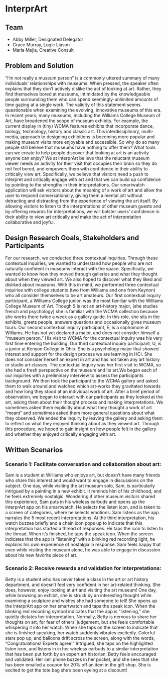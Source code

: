 # InterprArt
## Team 
* Abby Miller, Designated Delegator
* Grace Murray, Logic Liason
* Maria Mejia, Creative Consult

## Problem and Solution
“I’m not really a museum person” is a commonly uttered summary of many individuals’ relationships with museums.  When pressed, the speaker often explains that they don’t actively dislike the act of looking at art. Rather, they find themselves bored at museums, intimidated by the knowledgeable people surrounding them who can spend seemingly-unlimited amounts of time gazing at a single work. The validity of this statement seems questionable when examining the evolving, innovative museums of this era. In recent years, many museums, including the Williams College Museum of Art, have broadened the scope of museum exhibits. For example, the current display in (tiny) WCMA features exhibits that incorporate dance, biology, technology, history and classic art. This interdisciplinary, multi-media, approach to designing exhibitions is becoming more popular and making museum visits more enjoyable and accessible. So why do so many people still believe that museums have nothing to offer them? What tools can we create to help people discover that looking at art is an activity anyone can enjoy? We at InterprArt believe that the reluctant museum viewer needs an activity for their visit that occupies their brain so they do not feel bored, and empowers them with confidence in their ability to critically view art.  Specifically, we believe that visitors need a push to interpret and critically engage with art and that we can build up confidence by pointing to the strengths in their interpretations. Our smartwatch application will ask visitors about the meaning of a work of art and allow the user to respond conversationally, giving them a mental jolt without detracting and distracting from the experience of viewing the art itself.  By allowing visitors to listen to the interpretations of other museum guests and by offering rewards for interpretations, we will bolster users’ confidence in their ability to view art critically and make the act of interpretation collaborative and joyful.

## Design Research Goals, Stakeholders and Participants
For our research, we conducted three contextual inquiries. Through these contextual inquiries, we wanted to understand how people who are not naturally confident in museums interact with the space. Specifically, we wanted to know how they moved through galleries and what they thought about when they viewed art. We also hoped to discover what they liked and disliked about museums. With this in mind, we performed three contextual inquiries with college students (two from Williams and one from Keynon) who all consider themselves to be art amateurs. Our first contextual inquiry participant, a Williams College junior, was the most familiar with the Williams College Museum of Art.  Though S is not an art-history major, (she studies french and psychology) she is familiar with the WCMA collection because she works there twice a week as a gallery guide. In this role, she sits in the exhibits, greets people, answers questions and occasionally gives museum tours. Our second contextual inquiry participant, E, is a sophomore at Williams. He has not yet declared a major, and does not consider himself a “museum person.” His visit to WCMA for the contextual inquiry was his very first time entering the building. Our third contextual inquiry participant, U, is a junior at Kenyon College in Ohio. She is a psychology major that showed interest and support for the design process we are learning in HCI. She does not consider herself an expert in art and has not taken any art history or studio art classes. The contextual inquiry was her first visit to WCMA, so she had a fresh perspective on the museum and its art.We began each of our inquiries with a preliminary interview to assess the participants background. We then took the participant to the WCMA gallery and asked them to walk around and watched which art-works they gravitated towards and how long they stood at an individual work of art. After a brief period of observation, we began to interact with our participants as they looked at the art, asking them about their thought process and making interpretations. We sometimes asked them explicitly about what they thought a work of art “meant” and sometimes asked them more general questions about what they observed. We ended the inquiry by leaving the gallery and asking them to reflect on what they enjoyed thinking about as they viewed art. Through this procedure, we hoped to gain insight on how people felt in the gallery and whether they enjoyed critically engaging with art. 

## Written Scenarios

### Scenario 1: Facilitate conversation and collaboration about art: 
Sam is a student at Williams who enjoys art, but doesn’t have many friends who share this interest and would want to engage in discussions on the subject. One day, while visiting the art museum solo, Sam, is particularly intrigued by a painting in a new exhibit. It reminds him of his childhood, and he feels extremely nostalgic. Wondering if other museum visitors shared this experience, Sam puts in his wireless earbuds and opens up the InterprArt app on his smartwatch. He selects the listen icon, and is taken to a screen of categories, where he selects emotions. Sam listens as the app narrates the 5 most recent interpretations. At the third interpretation, his watch buzzes briefly and a chain icon pops up to indicate that this interpretation has started a thread of responses. He taps the icon to listen to the thread. When it’s finished, he taps the speak icon. When the screen indicates that the app is “listening” with a blinking red recording light, he explains his own experience of nostalgia in response. Sam feels happy that even while visiting the museum alone, he was able to engage in discussion about his new favorite piece of art.

### Scenario 2: Receive rewards and validation for interpretations: 
Betty is a student who has never taken a class in the art or art history department, and doesn’t feel very confident in her art-related thinking. She does, however, enjoy looking at art and visiting the art museum! One day, while browsing an exhibit, she is struck by an interesting thought while examining a sculpture and wishes she had someone to tell! She opens up the InterprArt app on her smartwatch and taps the speak icon. When the blinking red recording symbol indicates that the app is “listening,” she quietly dictates her interpretation. Normally, Betty is nervous to share her thoughts on art, for fear of others’ judgement, but she feels comfortable whispering it into her watch. When she taps on the screen to indicate that she is finished speaking, her watch suddenly vibrates excitedly. Colorful stars pop up, and balloons drift across the screen, along with the words, “Congratulations! Experts agree!” Intrigued, she taps on the highlighted listen icon, and listens in in her wireless earbuds to a similar interpretation that has been put forth by an expert art historian. Betty feels encouraged and validated. Her cell phone buzzes in her pocket, and she sees that she has been emailed a coupon for 20% off an item in the gift shop. She is excited to get the tote bag she’s been eyeing at a discount!
